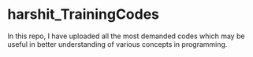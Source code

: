 # harshit_TrainingCodes
In this repo, I have uploaded all the most demanded codes which may be useful in better understanding of various concepts in programming.
